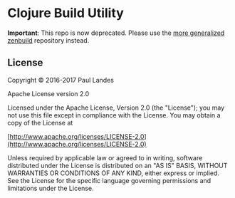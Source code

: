 Clojure Build Utility
=====================

**Important**: This repo is now deprecated.  Please use the [more generalized
zenbuild] repository instead.


License
--------
Copyright © 2016-2017 Paul Landes

Apache License version 2.0

Licensed under the Apache License, Version 2.0 (the "License");
you may not use this file except in compliance with the License.
You may obtain a copy of the License at

[http://www.apache.org/licenses/LICENSE-2.0](http://www.apache.org/licenses/LICENSE-2.0)

Unless required by applicable law or agreed to in writing, software
distributed under the License is distributed on an "AS IS" BASIS,
WITHOUT WARRANTIES OR CONDITIONS OF ANY KIND, either express or implied.
See the License for the specific language governing permissions and
limitations under the License.

[more generalized zenbuild]: https://github.com/plandes/zenbuild
